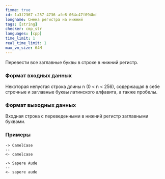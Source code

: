 ```yaml
---
fixme: true
id: 1a3f2367-c257-4736-afe8-064c47f094bd
longname: Смена регистра на нижний
tags: [string]
checker: cmp_str
languages: [cpp]
time_limit: 1
real_time_limit: 1
max_vm_size: 64M
---
```


Перевести все заглавные буквы в строке в нижний регистр.

### Формат входных данных

Некоторая непустая строка длины n (0 < n < 256), содержащая в себе строчные и заглавные буквы латинского алфавита, а также пробелы.

### Формат выходных данных

Входная строка с переведенными в нижний регистр заглавными буквами.

### Примеры

```
-> CamelCase
--
<- camelcase
```

```
-> Sapere Aude
--
<- sapere aude
```
